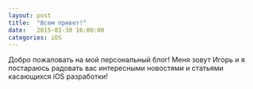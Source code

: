 ```yaml
---
layout: post
title:  "Всем привет!"
date:   2015-03-30 16:00:00
categories: iOS
---
```

Добро пожаловать на мой персональный блог! 
Меня зовут Игорь и я постараюсь радовать вас интересными новостями и статьями касающихся iOS разработки!
